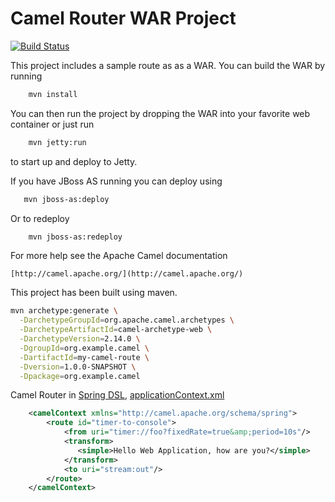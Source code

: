 Camel Router WAR Project
========================
[![Build Status](https://travis-ci.org/ualbertalib/my-camel-route.svg?branch=dev)](https://travis-ci.org/ualbertalib/my-camel-route)

This project includes a sample route as as a WAR.
You can build the WAR by running
```bash
    mvn install
```
You can then run the project by dropping the WAR into your 
favorite web container or just run
```bash
    mvn jetty:run
```
to start up and deploy to Jetty.

If you have JBoss AS running you can deploy using
```bash
   mvn jboss-as:deploy
```
Or to redeploy
```bash
    mvn jboss-as:redeploy
```
For more help see the Apache Camel documentation

    [http://camel.apache.org/](http://camel.apache.org/)

This project has been built using maven.
```bash
mvn archetype:generate \
  -DarchetypeGroupId=org.apache.camel.archetypes \
  -DarchetypeArtifactId=camel-archetype-web \
  -DarchetypeVersion=2.14.0 \
  -DgroupId=org.example.camel \
  -DartifactId=my-camel-route \
  -Dversion=1.0.0-SNAPSHOT \
  -Dpackage=org.example.camel
```

Camel Router in [Spring DSL](http://camel.apache.org/spring.html), [applicationContext.xml](https://github.com/ualbertalib/my-camel-route/src/main/webapp/WEB-INF/applicationContext.xml)
```xml
    <camelContext xmlns="http://camel.apache.org/schema/spring">
        <route id="timer-to-console">
            <from uri="timer://foo?fixedRate=true&amp;period=10s"/>
            <transform>
               <simple>Hello Web Application, how are you?</simple>
            </transform>
            <to uri="stream:out"/>
        </route>
    </camelContext>
```